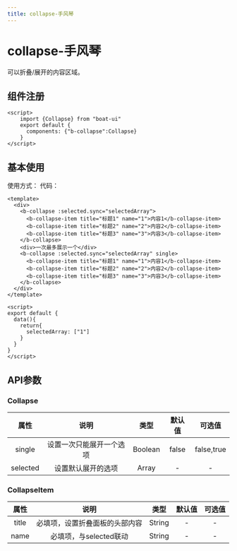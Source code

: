 ```yaml
---
title: collapse-手风琴
---
```


# collapse-手风琴
可以折叠/展开的内容区域。
## 组件注册
```vue
<script>
    import {Collapse} from "boat-ui"
    export default {
      components: {"b-collapse":Collapse}
    }
</script>
```
## 基本使用
使用方式：
<ClientOnly>
  <collapse-demo></collapse-demo>
</ClientOnly>
代码：
```vue
<template>
  <div>
    <b-collapse :selected.sync="selectedArray">
      <b-collapse-item title="标题1" name="1">内容1</b-collapse-item>
      <b-collapse-item title="标题2" name="2">内容2</b-collapse-item>
      <b-collapse-item title="标题3" name="3">内容3</b-collapse-item>
    </b-collapse>
    <div>一次最多展示一个</div>
    <b-collapse :selected.sync="selectedArray" single>
      <b-collapse-item title="标题1" name="1">内容1</b-collapse-item>
      <b-collapse-item title="标题2" name="2">内容2</b-collapse-item>
      <b-collapse-item title="标题3" name="3">内容3</b-collapse-item>
    </b-collapse>
  </div>
</template>

<script>
export default {
  data(){
    return{
      selectedArray: ["1"]
    }
  }
}
</script>
```
## API参数
### Collapse
|属性|说明|类型|默认值|可选值|
|:---:|:---:|:---:|:---:|:---:|
|single|设置一次只能展开一个选项|Boolean|false|false,true|
|selected|设置默认展开的选项|Array|-|-|
### CollapseItem
|属性|说明|类型|默认值|可选值|
|:---:|:---:|:---:|:---:|:---:|
|title|必填项，设置折叠面板的头部内容|String|-|-|
|name|必填项，与selected联动|String|-|-|
